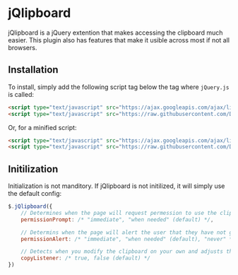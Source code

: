 # jQlipboard
jQlipboard is a jQuery extention that makes accessing the clipboard much easier. This plugin also has features that make it usible across most if not all browsers.

## Installation
To install, simply add the following script tag below the tag where `jQuery.js` is called:

```html
<script type="text/javascript" src="https://ajax.googleapis.com/ajax/libs/jquery/3.5.1/jquery.js"></script>
<script type="text/javascript" src="https://raw.githubusercontent.com/DiriectorDoc/jQlipboard/master/JQlipboard.js"></script>
```

Or, for a minified script:

```html
<script type="text/javascript" src="https://ajax.googleapis.com/ajax/libs/jquery/3.5.1/jquery.min.js"></script>
<script type="text/javascript" src="https://raw.githubusercontent.com/DiriectorDoc/jQlipboard/master/JQlipboard.min.js"></script>
```

## Initilization
Initialization is not manditory. If jQlipboard is not initilized, it will simply use the default config:

```javascript
$.jQlipboard({
	// Determines when the page will request permession to use the clipboard; on load or when needed
	permissionPrompt: /* "immediate", "when needed" (default) */,

	// Determins when the page will alert the user that they have not given their permission to access the clipboard
	permissionAlert: /* "immediate", "when needed" (default), "never" */,

	// Detects when you modify the clipboard on your own and adjusts the functions accordingly
	copyListener: /* true, false (default) */
})
```